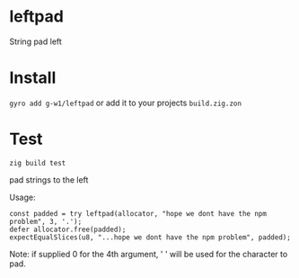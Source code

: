 # leftpad

String pad left

# Install
`gyro add g-w1/leftpad` or add it to your projects `build.zig.zon`

# Test
`zig build test`

pad strings to the left

Usage: 

```zig
const padded = try leftpad(allocator, "hope we dont have the npm problem", 3, '.');
defer allocator.free(padded);
expectEqualSlices(u8, "...hope we dont have the npm problem", padded);
```

Note: if supplied 0 for the 4th argument, ' ' will be used for the character to pad.
